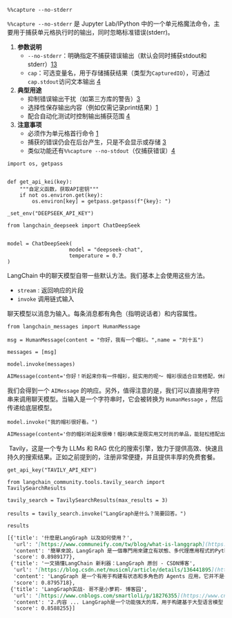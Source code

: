 
```jupyter lab
%%capture --no-stderr
```

`%%capture --no-stderr` 是 Jupyter Lab/IPython 中的一个单元格魔法命令，主要用于捕获单元格执行时的输出，同时忽略标准错误(stderr)。

1. **参数说明**
    - `--no-stderr`：明确指定不捕获错误输出（默认会同时捕获stdout和stderr）[1](https://stackoverflow.com/questions/57568861/how-to-capture-everything-that-is-printed-in-a-jupyter-notebook-based-on-ipython)[3](https://github.com/jupyterlab/jupyterlab/issues/11775)
    - `cap`：可选变量名，用于存储捕获结果（类型为`CapturedIO`），可通过`cap.stdout`访问文本输出 [4](https://ipython.readthedocs.io/en/stable/interactive/magics.html)
2. **典型用途**
    - 抑制错误输出干扰（如第三方库的警告）[3](https://github.com/jupyterlab/jupyterlab/issues/11775)
    - 选择性保存输出内容（例如仅需记录print结果）[1](https://stackoverflow.com/questions/57568861/how-to-capture-everything-that-is-printed-in-a-jupyter-notebook-based-on-ipython)
    - 配合自动化测试时控制输出捕获范围 [4](https://ipython.readthedocs.io/en/stable/interactive/magics.html)
3. **注意事项**
    - 必须作为单元格首行命令 [1](https://stackoverflow.com/questions/57568861/how-to-capture-everything-that-is-printed-in-a-jupyter-notebook-based-on-ipython)
    - 捕获的错误仍会在后台产生，只是不会显示或存储 [3](https://github.com/jupyterlab/jupyterlab/issues/11775)
    - 类似功能还有`%%capture --no-stdout`（仅捕获错误）[4](https://ipython.readthedocs.io/en/stable/interactive/magics.html)

```jupyter lab
import os, getpass


def get_api_kei(key):
	"""自定义函数，获取API密钥"""
    if not os.environ.get(key):
        os.environ[key] = getpass.getpass(f"{key}: ")

_set_env("DEEPSEEK_API_KEY")
```

```jupyter lab
from langchain_deepseek import ChatDeepSeek


model = ChatDeepSeek(
					model = "deepseek-chat",
					temperature = 0.7
)
```

LangChain 中的聊天模型自带一些默认方法。我们基本上会使用这些方法。

- `stream` : 返回响应的片段
- `invoke` 调用链式输入

聊天模型以消息为输入。每条消息都有角色（指明说话者）和内容属性。

```jupyter lab
from langchain_messages import HumanMessage

msg = HumanMessage(content = "你好，我有一个帽衫。",name = "刘十五")

messages = [msg]

model.invoke(messages)
```

```markdown
AIMessage(content='你好！听起来你有一件帽衫，挺实用的呢～ 帽衫很适合日常搭配，休闲又舒适。你是想了解它的穿搭建议、清洗方式，还是有什么特别的问题需要帮忙呢？比如：\n\n1. **穿搭灵感**：想搭配牛仔裤、运动裤，还是叠穿外套？  \n2. **功能性**：需要防风/防水款推荐，或考虑带隐藏口袋的设计？  \n3. **保养问题**：帽衫起球、帽子变形怎么办？  \n\n或者你只是随便聊聊？😄 告诉我更多细节，帮你更精准解答！', additional_kwargs={'refusal': None}, response_metadata={'token_usage': {'completion_tokens': 120, 'prompt_tokens': 9, 'total_tokens': 129, 'completion_tokens_details': None, 'prompt_tokens_details': {'audio_tokens': None, 'cached_tokens': 0}, 'prompt_cache_hit_tokens': 0, 'prompt_cache_miss_tokens': 9}, 'model_name': 'deepseek-chat', 'system_fingerprint': 'fp_8802369eaa_prod0425fp8', 'id': '6cba3350-bba9-4c0a-a681-8d42f9d7cd71', 'service_tier': None, 'finish_reason': 'stop', 'logprobs': None}, id='run--a5ef619f-2f16-4d3d-b37c-68ac18156968-0', usage_metadata={'input_tokens': 9, 'output_tokens': 120, 'total_tokens': 129, 'input_token_details': {'cache_read': 0}, 'output_token_details': {}})
```

我们会得到一个 `AIMessage` 的响应。另外，值得注意的是，我们可以直接用字符串来调用聊天模型。当输入是一个字符串时，它会被转换为 `HumanMessage` ，然后传递给底层模型。

```jupyter
model.invoke("我的帽衫很好看。")
```

```markdown
AIMessage(content='你的帽衫听起来很棒！帽衫确实是既实用又时尚的单品，能轻松搭配出各种风格。以下是一些可能让你更享受它的建议：\n\n1. **搭配灵感**  \n   - **休闲风**：内搭白T恤露出下摆，配牛仔裤和运动鞋，清爽有活力。  \n   - **街头感**：叠穿长款衬衫或机能马甲，搭配工装裤和帆布鞋。  \n   - **慵懒范儿**：直接搭配瑜伽裤或骑行短裤，适合居家或晨跑。  \n\n2. **功能性点睛**  \n   如果帽子有抽绳或口袋设计，可以尝试用亮色鞋带/别针装饰，瞬间提升细节感。\n\n3. **季节适配**  \n   - 春秋外穿，冬天作为大衣里的中间层，露出帽子层次感十足。  \n\n4. **保养小贴士**  \n   机洗时翻面、拉好拉链，避免起球和印花脱落，能让它长久保持好看。  \n\n如果有特别喜欢的细节（比如图案、剪裁），不妨分享一下，可以帮你挖掘更多搭配玩法！ 😊', additional_kwargs={'refusal': None}, response_metadata={'token_usage': {'completion_tokens': 238, 'prompt_tokens': 8, 'total_tokens': 246, 'completion_tokens_details': None, 'prompt_tokens_details': {'audio_tokens': None, 'cached_tokens': 0}, 'prompt_cache_hit_tokens': 0, 'prompt_cache_miss_tokens': 8}, 'model_name': 'deepseek-chat', 'system_fingerprint': 'fp_8802369eaa_prod0425fp8', 'id': '0a066bb7-0572-44b1-a109-525a9749bcb7', 'service_tier': None, 'finish_reason': 'stop', 'logprobs': None}, id='run--7857a704-6829-4207-a136-acf20427c7d3-0', usage_metadata={'input_tokens': 8, 'output_tokens': 238, 'total_tokens': 246, 'input_token_details': {'cache_read': 0}, 'output_token_details': {}})
```

 Tavily，这是一个专为 LLMs 和 RAG 优化的搜索引擎，致力于提供高效、快速且持久的搜索结果。正如之前提到的，注册非常便捷，并且提供丰厚的免费套餐。

```jupyter lab
get_api_key("TAVILY_API_KEY")
```

```jupyter
from langchain_community.tools.tavily_search import TavilySearchResults

tavily_search = TavilySearchResults(max_results = 3)

results = tavily_search.invoke("LangGraph是什么？简要回答。")

results
```

```markdown
[{'title': '什麼是LangGraph 以及如何使用？',
  'url': '[https://www.communeify.com/tw/blog/what-is-langgraph](https://www.communeify.com/tw/blog/what-is-langgraph)',
  'content': '簡單來說，LangGraph 是一個專門用來建立有狀態、多代理應用程式的Python 函式庫。想像一下，它就像是幫你的AI 代理團隊畫了一張工作流程圖。 它建立在大家',
  'score': 0.8989177},
 {'title': '一文搞懂LangChain 新利器：LangGraph 原创 - CSDN博客',
  'url': '[https://blog.csdn.net/musicml/article/details/136441895](https://blog.csdn.net/musicml/article/details/136441895)',
  'content': 'LangGraph 是一个有用于构建有状态和多角色的 Agents 应用，它并不是一个独立于 Langchain 的新框架，而是基于 Langchain 之上构建的一个扩展库，可以与 Langchain 现有的链（Chains）、LangChain Expression Language（LCEL）等无缝协作。LangGraph 能够协调多个 Chain、Agent、Tool 等共同协作来完成输入任务，支持 LLM 调用“循环”和 Agent 过程的更精细化控制。\nLangGraph 的实现方式是把之前基于 AgentExecutor 的黑盒调用过程，用一种新的形式来构建：状态图（StateGraph）。把基于 LLM 的任务（比如：RAG、代码生成等）细节用 Graph 进行精确的定义（定义图的节点与边），最后基于这个图来编译生成应用。在任务运行过程中，维持一个中央状态对象(state)，会根据节点的跳转不断更新，状态包含的属性可自行定义。\n我们一起剖析下官方 RAG 应用的 Graph 案例，如下图所示，从而更好理解 LangGraph。 [...] Lan_g_Graph_是_Lan_g_Chai_n的高级库，为大型语言模型（LLM）带来循环计算能力。它超越了_Lan_g_Chai_n的线性工作流，通过循环支持复杂的任务处理。状态：维护计算过程中的上下文，实现基于累积数据的动态决策。节点：代表计算步骤，执行特定任务，可定制以适应不同工作流。边：连接节点，定义计算流程，支持条件逻辑，实现复杂工作流。_Lan_g_Graph_简化了AI开发，自动管理状态，保持上下文，使AI能智能响应变化。它让开发者专注于创_新，而非技术细节，同时确保应用程序的高性能和可靠性。\n使用 Lan_g_Graph 构建生产级 AI Agent\nJAvavvvvv的博客\n12-20  1035 [...] Lan_g_Graph 是一个用于构建有状态和多角色的LLM Apps 的开源库，常用于 创建单代理和多代理的工作流。与其他LLM 框架相比，Lan_g_Graph 具备以下核心优势和特性：• 循环与分支：允许实现循环和条件逻辑，适用于大多数代理架构，区别于以有向无环图（DAG）为基础的解决方案。• 持久化：内置自动状态保存功能，支持在任何时刻暂停和恢复执行，便于错 误恢复、人类参与、时光回溯等复杂工作流。• 人类参与：在执行过程中可以中断，允许人类审核或编辑下一步操作，支持。\nLan_g_Graph：构建多代理动态工作流的开源框架，支持人工干预、循环、持久性等复杂工作流自动化\nCode1994的博客\n01-03  1141',
  'score': 0.8795718},
 {'title': 'LangGraph实战- 哥不是小萝莉- 博客园',
  'url': '[https://www.cnblogs.com/smartloli/p/18276355](https://www.cnblogs.com/smartloli/p/18276355)',
  'content': '2.内容 ... LangGraph是一个功能强大的库，用于构建基于大型语言模型（LLM）的有状态、多参与者应用程序。它旨在创建代理和多代理工作流，以实现复杂的任务和',
  'score': 0.8588255}]
```
